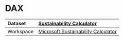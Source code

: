 



# DAX

|Dataset|[Sustainability Calculator](./../Sustainability-Calculator.md)|
| :--- | :--- |
|Workspace|[Microsoft Sustainability Calculator](../../Workspaces/Microsoft-Sustainability-Calculator.md)|
